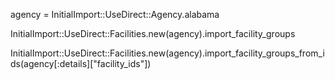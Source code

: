 agency = InitialImport::UseDirect::Agency.alabama

InitialImport::UseDirect::Facilities.new(agency).import_facility_groups

InitialImport::UseDirect::Facilities.new(agency).import_facility_groups_from_ids(agency[:details]["facility_ids"])
